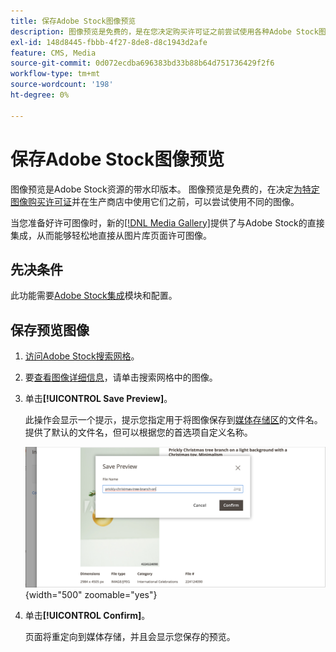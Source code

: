```yaml
---
title: 保存Adobe Stock图像预览
description: 图像预览是免费的，是在您决定购买许可证之前尝试使用各种Adobe Stock图像的好方法。
exl-id: 148d8445-fbbb-4f27-8de8-d8c1943d2afe
feature: CMS, Media
source-git-commit: 0d072ecdba696383bd33b88b64d751736429f2f6
workflow-type: tm+mt
source-wordcount: '198'
ht-degree: 0%

---
```


# 保存Adobe Stock图像预览

图像预览是Adobe Stock资源的带水印版本。 图像预览是免费的，在决定[为特定图像购买许可证](./adobe-stock-license-image.md)并在生产商店中使用它们之前，可以尝试使用不同的图像。

当您准备好许可图像时，新的[[!DNL Media Gallery]](media-gallery.md)提供了与Adobe Stock的直接集成，从而能够轻松地直接从图片库页面许可图像。

## 先决条件

此功能需要[Adobe Stock集成](./adobe-stock.md)模块和配置。

## 保存预览图像

1. [访问Adobe Stock搜索网格](./adobe-stock-manage.md#access-the-adobe-stock-search-grid)。

1. 要[查看图像详细信息](./adobe-stock-manage.md#view-image-details)，请单击搜索网格中的图像。

1. 单击&#x200B;**[!UICONTROL Save Preview]**。

   此操作会显示一个提示，提示您指定用于将图像保存到[媒体存储区](./media-storage.md)的文件名。 提供了默认的文件名，但可以根据您的首选项自定义名称。

   ![保存Adobe Stock预览图像](./assets/adobe-stock-save-preview.png){width="500" zoomable="yes"}

1. 单击&#x200B;**[!UICONTROL Confirm]**。

   页面将重定向到媒体存储，并且会显示您保存的预览。
